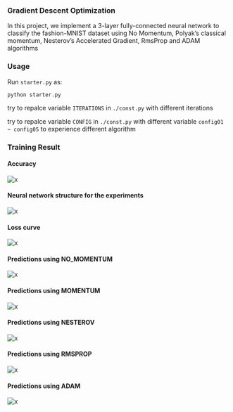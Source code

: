 ### Gradient Descent Optimization
In this project, we implement a 3-layer fully-connected neural network to classify the fashion-MNIST dataset using No Momentum, Polyak’s classical momentum, Nesterov’s Accelerated Gradient, RmsProp and ADAM algorithms

### Usage
Run `starter.py` as:
```
python starter.py
```
try to repalce variable `ITERATIONS` in `./const.py` with different iterations

try to repalce variable `CONFIG` in `./const.py` with different variable `config01 ~ config05` to experience different algorithm


### Training Result
#### Accuracy
![x](https://raw.githubusercontent.com/shenweihai1/imageUrlService/master/inlearning/acc.png)
#### Neural network structure for the experiments
![x](https://raw.githubusercontent.com/shenweihai1/imageUrlService/master/inlearning/exp.png)

#### Loss curve
![x](https://raw.githubusercontent.com/shenweihai1/imageUrlService/master/inlearning/loss.png)
#### Predictions using NO_MOMENTUM
![x](https://raw.githubusercontent.com/shenweihai1/imageUrlService/master/inlearning/config01.png)
#### Predictions using MOMENTUM
![x](https://raw.githubusercontent.com/shenweihai1/imageUrlService/master/inlearning/config02.png)
#### Predictions using NESTEROV
![x](https://raw.githubusercontent.com/shenweihai1/imageUrlService/master/inlearning/config03.png)
#### Predictions using RMSPROP
![x](https://raw.githubusercontent.com/shenweihai1/imageUrlService/master/inlearning/config04.png)
#### Predictions using ADAM
![x](https://raw.githubusercontent.com/shenweihai1/imageUrlService/master/inlearning/config05.png)

